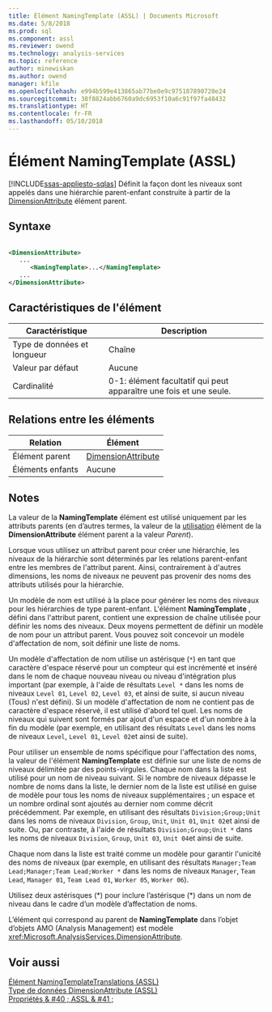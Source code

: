 ```yaml
---
title: Élément NamingTemplate (ASSL) | Documents Microsoft
ms.date: 5/8/2018
ms.prod: sql
ms.component: assl
ms.reviewer: owend
ms.technology: analysis-services
ms.topic: reference
author: minewiskan
ms.author: owend
manager: kfile
ms.openlocfilehash: e994b599e413865ab77be0e9c975187890720e24
ms.sourcegitcommit: 38f8824abb6760a9dc6953f10a6c91f97fa48432
ms.translationtype: HT
ms.contentlocale: fr-FR
ms.lasthandoff: 05/10/2018
---
```

# <a name="namingtemplate-element-assl"></a>Élément NamingTemplate (ASSL)
[!INCLUDE[ssas-appliesto-sqlas](../../../includes/ssas-appliesto-sqlas.md)]
  Définit la façon dont les niveaux sont appelés dans une hiérarchie parent-enfant construite à partir de la [DimensionAttribute](../../../analysis-services/scripting/data-type/dimensionattribute-data-type-assl.md) élément parent.  
  
## <a name="syntax"></a>Syntaxe  
  
```xml  
  
<DimensionAttribute>  
   ...  
      <NamingTemplate>...</NamingTemplate>  
   ...  
</DimensionAttribute>  
```  
  
## <a name="element-characteristics"></a>Caractéristiques de l'élément  
  
|Caractéristique|Description|  
|--------------------|-----------------|  
|Type de données et longueur|Chaîne|  
|Valeur par défaut|Aucune|  
|Cardinalité|0-1: élément facultatif qui peut apparaître une fois et une seule.|  
  
## <a name="element-relationships"></a>Relations entre les éléments  
  
|Relation|Élément|  
|------------------|-------------|  
|Élément parent|[DimensionAttribute](../../../analysis-services/scripting/data-type/dimensionattribute-data-type-assl.md)|  
|Éléments enfants|Aucune|  
  
## <a name="remarks"></a>Notes  
 La valeur de la **NamingTemplate** élément est utilisé uniquement par les attributs parents (en d’autres termes, la valeur de la [utilisation](../../../analysis-services/scripting/properties/usage-element-dimensionattribute-assl.md) élément de la **DimensionAttribute** élément parent a la valeur *Parent*).  
  
 Lorsque vous utilisez un attribut parent pour créer une hiérarchie, les niveaux de la hiérarchie sont déterminés par les relations parent-enfant entre les membres de l'attribut parent. Ainsi, contrairement à d'autres dimensions, les noms de niveaux ne peuvent pas provenir des noms des attributs utilisés pour la hiérarchie.  
  
 Un modèle de nom est utilisé à la place pour générer les noms des niveaux pour les hiérarchies de type parent-enfant. L'élément **NamingTemplate** , défini dans l'attribut parent, contient une expression de chaîne utilisée pour définir les noms des niveaux. Deux moyens permettent de définir un modèle de nom pour un attribut parent. Vous pouvez soit concevoir un modèle d'affectation de nom, soit définir une liste de noms.  
  
 Un modèle d'affectation de nom utilise un astérisque (`*`) en tant que caractère d'espace réservé pour un compteur qui est incrémenté et inséré dans le nom de chaque nouveau niveau ou niveau d'intégration plus important (par exemple, à l'aide de résultats `Level *` dans les noms de niveaux `Level 01`, `Level 02`, `Level 03`, et ainsi de suite, si aucun niveau (Tous) n'est défini). Si un modèle d'affectation de nom ne contient pas de caractère d'espace réservé, il est utilisé d'abord tel quel. Les noms de niveaux qui suivent sont formés par ajout d'un espace et d'un nombre à la fin du modèle (par exemple, en utilisant des résultats `Level` dans les noms de niveaux `Level`, `Level 01`, `Level 02`et ainsi de suite).  
  
 Pour utiliser un ensemble de noms spécifique pour l'affectation des noms, la valeur de l'élément **NamingTemplate** est définie sur une liste de noms de niveaux délimitée par des points-virgules. Chaque nom dans la liste est utilisé pour un nom de niveau suivant. Si le nombre de niveaux dépasse le nombre de noms dans la liste, le dernier nom de la liste est utilisé en guise de modèle pour tous les noms de niveaux supplémentaires ; un espace et un nombre ordinal sont ajoutés au dernier nom comme décrit précédemment. Par exemple, en utilisant des résultats `Division;Group;Unit` dans les noms de niveaux `Division`, `Group`, `Unit`, `Unit 01`, `Unit 02`et ainsi de suite. Ou, par contraste, à l'aide de résultats `Division;Group;Unit *` dans les noms de niveaux `Division`, `Group`, `Unit 03`, `Unit 04`et ainsi de suite.  
  
 Chaque nom dans la liste est traité comme un modèle pour garantir l'unicité des noms de niveaux (par exemple, en utilisant des résultats `Manager;Team Lead;Manager;Team Lead;Worker *` dans les noms de niveaux `Manager`, `Team Lead`, `Manager 01`, `Team Lead 01`, `Worker 05`, `Worker 06`).  
  
 Utilisez deux astérisques (*) pour inclure l’astérisque (\*) dans un nom de niveau dans le cadre d’un modèle d’affectation de noms.  
  
 L’élément qui correspond au parent de **NamingTemplate** dans l’objet d’objets AMO (Analysis Management) est modèle <xref:Microsoft.AnalysisServices.DimensionAttribute>.  
  
## <a name="see-also"></a>Voir aussi  
 [Élément NamingTemplateTranslations &#40;ASSL&#41;](../../../analysis-services/scripting/collections/namingtemplatetranslations-element-assl.md)   
 [Type de données DimensionAttribute &#40;ASSL&#41;](../../../analysis-services/scripting/data-type/dimensionattribute-data-type-assl.md)   
 [Propriétés & #40 ; ASSL & #41 ;](../../../analysis-services/scripting/properties/properties-assl.md)  
  
  
